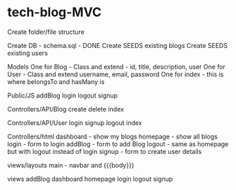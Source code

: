 # tech-blog-MVC

Create folder/file structure

Create DB - schema.sql - DONE
Create SEEDS existing blogs
Create SEEDS existing users

Models
One for Blog - Class and extend - id, title, description, user
One for User - Class and extend username, email, password
One for index - this is where belongsTo and hasMany is

Public/JS
addBlog
login
logout
signup

Controllers/API/Blog
create
delete
index

Controllers/API/User
login
signup
logout
index

Controllers/html
dashboard - show my blogs
homepage - show all blogs 
login - form to login
addBlog - form to add Blog
logout - same as homepage but with logout instead of login
signup - form to create user details

views/layouts
main - navbar and {{{body}}}

views
addBlog
dashboard
homepage
login
logout
signup
